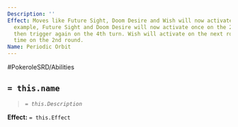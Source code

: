 ```yaml
---
Description: ''
Effect: Moves like Future Sight, Doom Desire and Wish will now activate twice. For
  example, Future Sight and Doom Desire will now activate once on the 2nd turn and
  then trigger again on the 4th turn. Wish will activate on the next round and a 2nd
  time on the 2nd round.
Name: Periodic Orbit
---
```


#PokeroleSRD/Abilities

## `= this.name`

> *`= this.Description`*

**Effect:** `= this.Effect`
